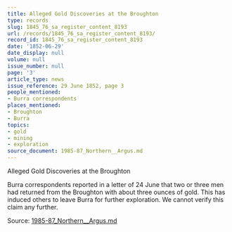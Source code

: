 ```yaml
---
title: Alleged Gold Discoveries at the Broughton
type: records
slug: 1845_76_sa_register_content_8193
url: /records/1845_76_sa_register_content_8193/
record_id: 1845_76_sa_register_content_8193
date: '1852-06-29'
date_display: null
volume: null
issue_number: null
page: '3'
article_type: news
issue_reference: 29 June 1852, page 3
people_mentioned:
- Burra correspondents
places_mentioned:
- Broughton
- Burra
topics:
- gold
- mining
- exploration
source_document: 1985-87_Northern__Argus.md
---
```


Alleged Gold Discoveries at the Broughton

Burra correspondents reported in a letter of 24 June that two or three men had returned from the Broughton with about three ounces of gold.   This has induced others to leave Burra for further exploration.  We cannot verify this claim any further.

Source: [1985-87_Northern__Argus.md](/downloads/markdown/1985-87_Northern__Argus.md)
